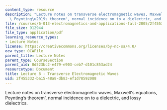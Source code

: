```yaml
---
content_type: resource
description: "Lecture notes on transverse electromagnetic waves, Maxwell's equations,\
  \ Poynting\u2019s theorem', normal incidence on to a dielectric, and lossy dielectrics."
file: /courses/6-013-electromagnetics-and-applications-fall-2005/2f455332ba1548a8db83ef1d78592088_lec8.pdf
file_size: 912944
file_type: application/pdf
learning_resource_types:
- Lecture Notes
license: https://creativecommons.org/licenses/by-nc-sa/4.0/
ocw_type: OCWFile
parent_title: Lecture Notes
parent_type: CourseSection
parent_uid: 0d523bc2-e479-e903-ceb7-d101c853ad24
resourcetype: Document
title: Lecture 8 - Transverse Electromagnetic Waves
uid: 2f455332-ba15-48a8-db83-ef1d78592088
---
```

Lecture notes on transverse electromagnetic waves, Maxwell's equations, Poynting’s theorem', normal incidence on to a dielectric, and lossy dielectrics.